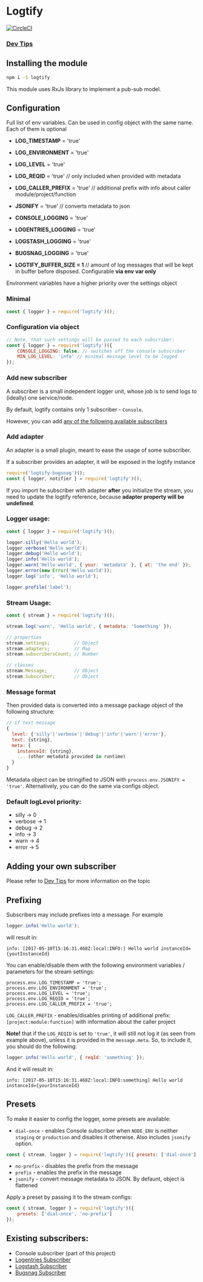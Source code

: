 # Logtify

[![CircleCI](https://circleci.com/gh/dial-once/node-logtify/tree/develop.svg?style=svg)](https://circleci.com/gh/dial-once/node-logtify/tree/develop)

### [Dev Tips](https://github.com/dial-once/node-logtify/wiki)

## Installing the module
```bash
npm i -S logtify
```

This module uses RxJs library to implement a pub-sub model.

## Configuration
Full list of env variables. Can be used in config object with the same name. Each of them is optional

- __LOG_TIMESTAMP__ = 'true'
- __LOG_ENVIRONMENT__ = 'true'
- __LOG_LEVEL__ = 'true'
- __LOG_REQID__ = 'true' // only included when provided with metadata
- __LOG_CALLER_PREFIX__ = 'true' // additional prefix with info about caller module/project/function
- __JSONIFY__ = 'true' // converts metadata to json
- __CONSOLE_LOGGING__ = 'true'
- __LOGENTRIES_LOGGING__ = 'true'
- __LOGSTASH_LOGGING__ = 'true'
- __BUGSNAG_LOGGING__ = 'true'


- __LOGTIFY_BUFFER_SIZE = 1__ // amount of log messages that will be kept in buffer before disposed. Configurable __via env var only__

Environment variables have a higher priority over the settings object

### Minimal
```js
const { logger } = require('logtify')();
```
### Configuration via object

```js
// Note, that such settings will be passed to each subscriber:
const { logger } = require('logtify')({
    CONSOLE_LOGGING: false, // switches off the console subscriber
    MIN_LOG_LEVEL: 'info' // minimal message level to be logged
});
```

### Add new subscriber
A subscriber is a small independent logger unit, whose job is to send logs to (ideally) one service/node.

By default, logtify contains only 1 subscriber - `Console`.

However, you can add [any of the following available subscribers](https://github.com/dial-once/node-logtify/tree/feature/metadata-handling#existing-subscribers)

### Add adapter
An adapter is a small plugin, meant to ease the usage of some subscriber.

If a subscriber provides an adapter, it will be exposed in the logtify instance
```js
require('logtify-bugsnag')();
const { logger, notifier } = require('logtify')();
```

If you import he subscriber with adapter __after__ you initialize the stream, you need to update the logtify reference, because __adapter property will be undefined__.

### Logger usage:
```js
const { logger } = require('logtify')();

logger.silly('Hello world');
logger.verbose('Hello world');
logger.debug('Hello world');
logger.info('Hello world');
logger.warn('Hello world', { your: 'metadata' }, { at: 'the end' });
logger.error(new Error('Hello world'));
logger.log('info', 'Hello world');

logger.profile('label');
```

### Stream Usage:
```js
const { stream } = require('logtify')();

stream.log('warn', 'Hello world', { metadata: 'Something' });

// properties
stream.settings;         // Object
stream.adapters;         // Map
stream.subscribersCount; // Number

// classes
stream.Message;          // Object
stream.Subscriber;       // Object
```

### Message format

Then provided data is converted into a message package object of the following structure:

```js
// if text message
{
  level: {'silly'|'verbose'|'debug'|'info'|'warn'|'error'},
  text: {string},
  meta: {
    instanceId: {string},
    ... (other metadata provided in runtime)
  }
}
```

Metadata object can be stringified to JSON with ``process.env.JSONIFY = 'true'``. Alternatively, you can do the same via configs object.

### Default logLevel priority:
- silly -> 0
- verbose -> 1
- debug -> 2
- info -> 3
- warn -> 4
- error -> 5

## Adding your own subscriber

Please refer to [Dev Tips](https://github.com/dial-once/node-logtify/wiki) for more information on the topic

## Prefixing
Subscribers may include prefixes into a message. For example
```js
logger.info('Hello world');
```
will result in:

``info: [2017-05-10T15:16:31.468Z:local:INFO:] Hello world instanceId={youtInstanceId}``

You can enable/disable them with the following environment variables / parameters for the stream settings:
```
process.env.LOG_TIMESTAMP = 'true';
process.env.LOG_ENVIRONMENT = 'true';
process.env.LOG_LEVEL = 'true';
process.env.LOG_REQID = 'true';
process.env.LOG_CALLER_PREFIX = 'true';
```

`LOG_CALLER_PREFIX` - enables/disables printing of additional prefix: `[project:module:function]` with information about the caller project

**Note!** that if the ``LOG_REQID`` is set to ``'true'``, it will still not log it (as seen from example above), unless it is provided in the ``message.meta``.
So, to include it, you should do the following:
```js
logger.info('Hello world', { reqId: 'something' });
```
And it will result in:

``info: [2017-05-10T15:16:31.468Z:local:INFO:something] Hello world instanceId={yourInstanceId}``

## Presets
To make it easier to config the logger, some presets are available:
* ``dial-once`` - enables Console subscriber when ``NODE_ENV`` is neither ``staging`` or ``production`` and disables it otherwise. Also includes ``jsonify`` option.

```js
const { stream, logger } = require('logtify')({ presets: ['dial-once'] });
```
* ``no-prefix`` - disables the prefix from the message
* ``prefix`` - enables the prefix in the message
* ``jsonify`` - convert message metadata to JSON. By defaunt, object is flattened

Apply a preset by passing it to the stream configs:
```js
const { stream, logger } = require('logtify')({
    presets: ['dial-once', 'no-prefix']
});
```
  
## Existing subscribers:
- Console subscriber (part of this project)
- [Logentries Subscriber](https://github.com/dial-once/node-logtify-logentries)
- [Logstash Subscriber](https://github.com/dial-once/node-logtify-logstash)
- [Bugsnag Subscriber](https://github.com/dial-once/node-logtify-bugsnag)
